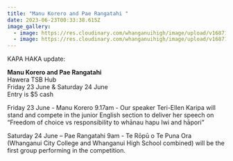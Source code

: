```yaml
---
title: "Manu Korero and Pae Rangatahi "
date: 2023-06-23T00:33:38.615Z
image_gallery:
  - image: https://res.cloudinary.com/whanganuihigh/image/upload/v1687125720/Events/Manu_Korero_order_of_Speakers_2023.jpg
  - image: https://res.cloudinary.com/whanganuihigh/image/upload/v1687125727/Events/Pae_Rangatahi_order_of_Performances_2023.jpg
---
```

KAPA HAKA update:

**Manu Korero and Pae Rangatahi**  
Hawera TSB Hub  
Friday 23 June & Saturday 24 June  
Entry is $5 cash

Friday 23 June - Manu Korero
9.17am - Our speaker Teri-Ellen Karipa will stand and compete in the junior English section to deliver her speech on “Freedom of choice vs responsibility to whānau hapu Iwi and hāpori” 

Saturday 24 June – Pae Rangatahi
9am - Te Rōpū o Te Puna Ora (Whanganui City College and Whanganui High School combined) will be the first group performing in the competition.